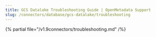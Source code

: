 ```yaml
---
title: GCS Datalake Troubleshooting Guide | OpenMetadata Support
slug: /connectors/database/gcs-datalake/troubleshooting
---
```


{% partial file="/v1.9connectors/troubleshooting.md" /%}
